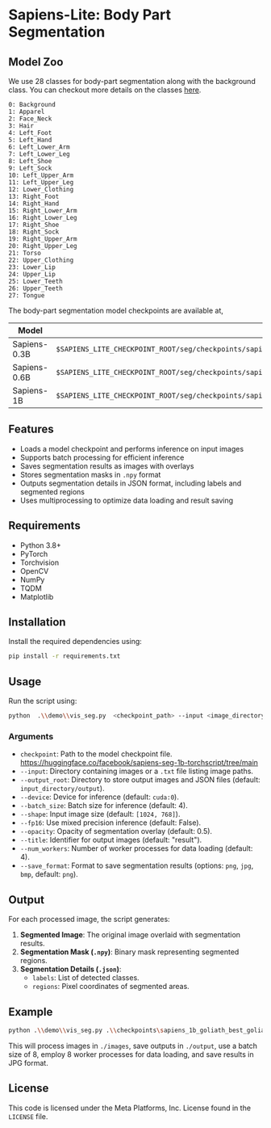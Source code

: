 # Sapiens-Lite: Body Part Segmentation

## Model Zoo
We use 28 classes for body-part segmentation along with the background class.
You can checkout more details on the classes [here](../../seg/mmseg/datasets/goliath.py).

```
0: Background
1: Apparel
2: Face_Neck
3: Hair
4: Left_Foot
5: Left_Hand
6: Left_Lower_Arm
7: Left_Lower_Leg
8: Left_Shoe
9: Left_Sock
10: Left_Upper_Arm
11: Left_Upper_Leg
12: Lower_Clothing
13: Right_Foot
14: Right_Hand
15: Right_Lower_Arm
16: Right_Lower_Leg
17: Right_Shoe
18: Right_Sock
19: Right_Upper_Arm
20: Right_Upper_Leg
21: Torso
22: Upper_Clothing
23: Lower_Lip
24: Upper_Lip
25: Lower_Teeth
26: Upper_Teeth
27: Tongue
```

The body-part segmentation model checkpoints are available at,

| Model         | Checkpoint Path
|---------------|--------------------------------------------------------------------------------------------------
| Sapiens-0.3B  | `$SAPIENS_LITE_CHECKPOINT_ROOT/seg/checkpoints/sapiens_0.3b/sapiens_0.3b_goliath_best_goliath_mIoU_7673_epoch_194_$MODE.pt2`
| Sapiens-0.6B  | `$SAPIENS_LITE_CHECKPOINT_ROOT/seg/checkpoints/sapiens_0.6b/sapiens_0.6b_goliath_best_goliath_mIoU_7777_epoch_178_$MODE.pt2`
| Sapiens-1B  | `$SAPIENS_LITE_CHECKPOINT_ROOT/seg/checkpoints/sapiens_1b/sapiens_1b_goliath_best_goliath_mIoU_7994_epoch_151_$MODE.pt2`

## Features
- Loads a model checkpoint and performs inference on input images
- Supports batch processing for efficient inference
- Saves segmentation results as images with overlays
- Stores segmentation masks in `.npy` format
- Outputs segmentation details in JSON format, including labels and segmented regions
- Uses multiprocessing to optimize data loading and result saving

## Requirements
- Python 3.8+
- PyTorch
- Torchvision
- OpenCV
- NumPy
- TQDM
- Matplotlib

## Installation
Install the required dependencies using:
```bash
pip install -r requirements.txt
```

## Usage
Run the script using:
```bash
python  .\\demo\\vis_seg.py  <checkpoint_path> --input <image_directory> --output_root <output_directory>
```

### Arguments
- `checkpoint`: Path to the model checkpoint file. https://huggingface.co/facebook/sapiens-seg-1b-torchscript/tree/main
- `--input`: Directory containing images or a `.txt` file listing image paths.
- `--output_root`: Directory to store output images and JSON files (default: `input_directory/output`).
- `--device`: Device for inference (default: `cuda:0`).
- `--batch_size`: Batch size for inference (default: 4).
- `--shape`: Input image size (default: `[1024, 768]`).
- `--fp16`: Use mixed precision inference (default: False).
- `--opacity`: Opacity of segmentation overlay (default: 0.5).
- `--title`: Identifier for output images (default: "result").
- `--num_workers`: Number of worker processes for data loading (default: 4).
- `--save_format`: Format to save segmentation results (options: `png`, `jpg`, `bmp`, default: `png`).

## Output
For each processed image, the script generates:
1. **Segmented Image**: The original image overlaid with segmentation results.
2. **Segmentation Mask (`.npy`)**: Binary mask representing segmented regions.
3. **Segmentation Details (`.json`)**:
   - `labels`: List of detected classes.
   - `regions`: Pixel coordinates of segmented areas.

## Example
```bash
python .\\demo\\vis_seg.py .\\checkpoints\sapiens_1b_goliath_best_goliath_mIoU_7994_epoch_151_torchscript.pt2 --input .\\input_images\ \--output_root .\\output_images\\
```
This will process images in `./images`, save outputs in `./output`, use a batch size of 8, employ 8 worker processes for data loading, and save results in JPG format.

## License
This code is licensed under the Meta Platforms, Inc. License found in the `LICENSE` file.


